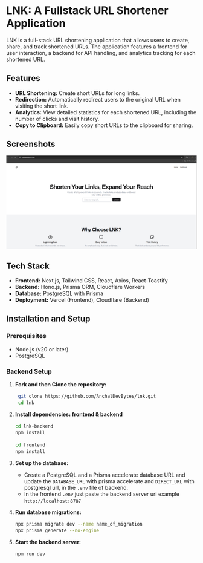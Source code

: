 # LNK: A Fullstack URL Shortener Application

LNK is a full-stack URL shortening application that allows users to create, share, and track shortened URLs. The application features a frontend for user interaction, a backend for API handling, and analytics tracking for each shortened URL.

## Features

- **URL Shortening:** Create short URLs for long links.
- **Redirection:** Automatically redirect users to the original URL when visiting the short link.
- **Analytics:** View detailed statistics for each shortened URL, including the number of clicks and visit history.
- **Copy to Clipboard:** Easily copy short URLs to the clipboard for sharing.

## Screenshots

![Homepage](/readmeAssets/lnkHomePage.png)

## Tech Stack

- **Frontend:** Next.js, Tailwind CSS, React, Axios, React-Toastify
- **Backend:** Hono.js, Prisma ORM, Cloudflare Workers
- **Database:** PostgreSQL with Prisma
- **Deployment:** Vercel (Frontend), Cloudflare (Backend)

## Installation and Setup

### Prerequisites

- Node.js (v20 or later)
- PostgreSQL

### Backend Setup

1. **Fork and then Clone the repository:**
   ```bash
    git clone https://github.com/AnchalDevBytes/lnk.git
    cd lnk
   ```

2. **Install dependencies: frontend & backend**
   ```bash
   cd lnk-backend
   npm install

   cd frontend
   npm install
   ```

3. **Set up the database:**
   - Create a PostgreSQL and a Prisma accelerate database URL and update the `DATABASE_URL` with prisma accelerate and `DIRECT_URL` with postgresql url, in the `.env` file of backend.
   - In the frontend `.env` just paste the backend server url example `http://localhost:8787`

4. **Run database migrations:**
   ```bash
   npx prisma migrate dev --name name_of_migration
   npx prisma generate --no-engine
   ```

5. **Start the backend server:**
   ```bash
   npm run dev
   ```
